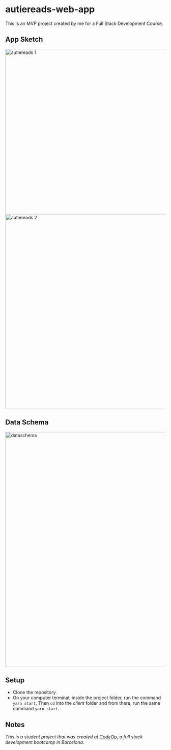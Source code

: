 # autiereads-web-app
This is an MVP project created by me for a Full Stack Development Course.

## App Sketch

<img width="519" alt="autiereads 1" src="https://user-images.githubusercontent.com/113172663/214927009-5a3b17b0-db5b-4c1f-86de-9b167f2c923c.png">
<img width="613" alt="autiereads 2" src="https://user-images.githubusercontent.com/113172663/214927018-afdbd23f-9b47-49fa-b268-f03dd8ecd25f.png">

## Data Schema

<img width="739" alt="dataschema" src="https://iili.io/H1Ds47j.png">

## Setup

* Clone the repository.
* On your computer terminal, inside the project folder, run the command `yarn start`. Then `cd` into the *client* folder and from there, run the same command `yarn start`.

## Notes

_This is a student project that was created at [CodeOp](http://CodeOp.tech), a full stack development bootcamp in Barcelona._

